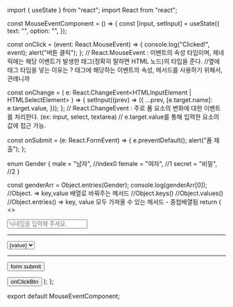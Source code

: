 import { useState } from "react";
import React from "react";

const MouseEventComponent = () => {
const [input, setInput] = useState({
text: "",
option: "",
});

const onClick = (event: React.MouseEvent<HTMLButtonElement>) => {
console.log("Clicked!", event);
alert("버튼 클릭");
};
// React.MouseEvent : 이벤트의 속성 타입이며, 제네릭에는 해당 이벤트가 발생한 태그(정확히 말하면 HTML 노드)의 타입을 준다.
//옆에 태그 타입을 넣는 이유는 ? 태그에 해당하는 이벤트의 속성, 메서드를 사용하기 위해서, 관례니까

const onChange = (
e: React.ChangeEvent<HTMLInputElement | HTMLSelectElement>
) => {
setInput((prev) => ({
...prev,
[e.target.name]: e.target.value,
}));
};
// React.ChangeEvent : 주로 폼 요소의 변화에 대한 이벤트를 처리한다. (ex: input, select, textarea)
// e.target.value를 통해 입력한 요소의 값에 접근 가능.

const onSubmit = (e: React.FormEvent<HTMLFormElement>) => {
e.preventDefault();
alert("폼 제출");
};

enum Gender {
male = "남자", //index0
female = "여자", //1
secret = "비밀", //2
}

const genderArr = Object.entries(Gender);
console.log(genderArr[0]);
//Object. => key,value 배열로 바꿔주는 메서드
//Object.keys()
//Object.values()
//Object.entries() => key, value 모두 가져올 수 있는 메서드 - 중첩배열됨
return (
<>

<form onSubmit={onSubmit} id="myForm">
<input
          onChange={onChange}
          type="text"
          name="name"
          placeholder="닉네임을 입력해 주세요."
        />
<hr />
<select onChange={onChange}>
{genderArr.map((gender, index) => {
const [key, value] = gender;
return (
<option key={index} value={key}>
{value}
</option>
);
})}
</select>
<hr />
<button>form submit</button>
</form>
<button onClick={onClick}>onClickBtn</button>
</>
);
};

export default MouseEventComponent;
